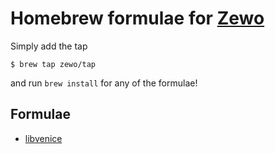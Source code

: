 # Homebrew formulae for [Zewo](https://github.com/Zewo)

Simply add the tap
```shell
$ brew tap zewo/tap
```
and run `brew install` for any of the formulae!

## Formulae
- [libvenice](https://github.com/Zewo/libvenice.git)
